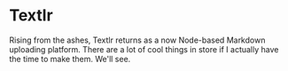 # Textlr

Rising from the ashes, Textlr returns as a now Node-based Markdown uploading platform. There are a lot of cool things in store if I actually have the time to make them. We'll see.